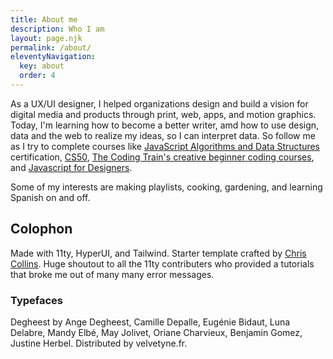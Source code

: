 ```yaml
---
title: About me
description: Who I am
layout: page.njk
permalink: /about/
eleventyNavigation:
  key: about
  order: 4
---
```


As a UX/UI designer, I helped organizations design and build a vision for digital media and products through print, web, apps, and motion graphics. Today, I'm learning how to become a better writer, amd how to use design, data and the web to realize my ideas, so I can interpret data. So follow me as I try to complete courses like [JavaScript Algorithms and Data Structures](https://www.freecodecamp.org/learn/javascript-algorithms-and-data-structures/) certification, [CS50](https://pll.harvard.edu/course/cs50-introduction-computer-science), [The Coding Train's creative beginner coding courses](https://thecodingtrain.com/guides/getting-started), and [Javascript for Designers](https://www.superhi.com/courses/javascript-for-designers).

Some of my interests are making playlists, cooking, gardening, and learning Spanish on and off.

## Colophon

Made with 11ty, HyperUI, and Tailwind. Starter template crafted by <a href="https://www.chrissy.dev">Chris Collins</a>. Huge shoutout to all the 11ty contributers who provided a tutorials that broke me out of many many error messages.

### Typefaces

Degheest by Ange Degheest, Camille Depalle, Eugénie Bidaut, Luna Delabre, Mandy Elbé, May Jolivet, Oriane Charvieux, Benjamin Gomez, Justine Herbel. Distributed by velvetyne.fr.
